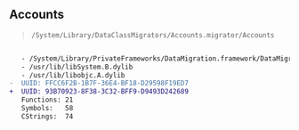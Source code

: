 ## Accounts

> `/System/Library/DataClassMigrators/Accounts.migrator/Accounts`

```diff

   - /System/Library/PrivateFrameworks/DataMigration.framework/DataMigration
   - /usr/lib/libSystem.B.dylib
   - /usr/lib/libobjc.A.dylib
-  UUID: FFCC6F2B-1B7F-36E4-BF18-D29598F19ED7
+  UUID: 93B70923-8F38-3C32-BFF9-D9493D242689
   Functions: 21
   Symbols:   58
   CStrings:  74

```

